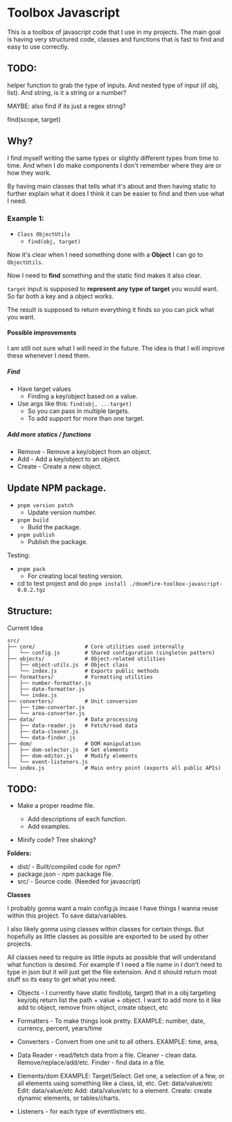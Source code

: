 # Toolbox Javascript

This is a toolbox of javascript code that I use in my projects.
The main goal is having very structured code, classes and functions that is fast to find and easy to use correctly.

## TODO:

helper function to grab the type of inputs.
And nested type of input (if obj, list).
And string, is it a string or a number?

MAYBE: also find if its just a regex string?




find(scope, target) 


## Why?

I find myself writing the same types or slightly different types from time to time.
And when I do make components I don't remember where they are or how they work.

By having main classes that tells what it's about and then having static to further explain what it does I think it can be easier to find and then use what I need.

### Example 1:

- `Class ObjectUtils`
    - `find(obj, target)`

Now it's clear when I need something done with a **Object** I can go to `ObjectUtils`.

Now I need to **find** something and the static find makes it also clear.

`target` input is supposed to **represent any type of target** you would want. 
So far both a key and a object works.

The result is supposed to return everything it finds so you can pick what you want.

#### Possible improvements

I am still not sure what I will need in the future.
The idea is that I will improve these whenever I need them.

##### Find

- Have target values
    - Finding a key/object based on a value.
- Use args like this: `find(obj, ...target)`
    - So you can pass in multiple targets.
    - To add support for more than one target.

##### Add more statics / functions

- Remove - Remove a key/object from an object.
- Add - Add a key/object to an object.
- Create - Create a new object.


## Update NPM package.

-  `pnpm version patch`
    - Update version number.
-  `pnpm build`
    - Build the package.
-  `pnpm publish`
    - Publish the package.

Testing:
-  `pnpm pack`
    - For creating local testing version.
- cd to test project and do `pnpm install ./doomfire-toolbox-javascript-0.0.2.tgz`


## Structure:

Current Idea

```
src/
├── core/                # Core utilities used internally
│   └── config.js        # Shared configuration (singleton pattern)
├── objects/             # Object-related utilities
│   ├── object-utils.js  # Object class
│   └── index.js         # Exports public methods
├── formatters/          # Formatting utilities
│   ├── number-formatter.js
│   ├── date-formatter.js
│   └── index.js
├── converters/          # Unit conversion
│   ├── time-converter.js
│   └── area-converter.js
├── data/                # Data processing
│   ├── data-reader.js   # Fetch/read data
│   ├── data-cleaner.js
│   └── data-finder.js
├── dom/                 # DOM manipulation
│   ├── dom-selector.js  # Get elements
│   ├── dom-editor.js    # Modify elements
│   └── event-listeners.js
└── index.js             # Main entry point (exports all public APIs)
```


## TODO:

- Make a proper readme file.
    - Add descriptions of each function.
    - Add examples.

- Minify code? Tree shaking?


**Folders:**
- dist/ - Built/compiled code for npm?
- package.json - npm package file.
- src/ - Source code. (Needed for javascript)

**Classes**

I probably gonna want a main config.js incase I have things I wanna reuse within this project.
To save data/variables.

I also likely gonna using classes within classes for certain things. But hopefully as little classes as possible are exported to be used by other projects.

All classes need to require as little inputs as possible that will understand what function is desired.
For example if I need a file name in I don't need to type in json but it will just get the file extension.
And it should return most stuff so its easy to get what you need.



- Objects - I currently have static find(obj, target) that in a obj targeting key/obj return list the path + value + object.
I want to add more to it like add to object, remove from object, create object, etc
- Formatters - To make things look pretty.
    EXAMPLE: 
    number, 
    date, 
    currency, 
    percent, 
    years/time
- Converters - Convert from one unit to all others.
    EXAMPLE:
    time,
    area,

- Data
    Reader - read/fetch data from a file.
    Cleaner - clean data. Remove/replace/add/etc.
    Finder - find data in a file.

- Elements/dom
EXAMPLE:
    Target/Select: Get one, a selection of a few, or all elements using something like a class, id, etc.
    Get: data/value/etc
    Edit: data/value/etc
    Add: data/value/etc to a element.
    Create: create dynamic elements, or tables/charts.
- Listeners - for each type of eventlistners etc.